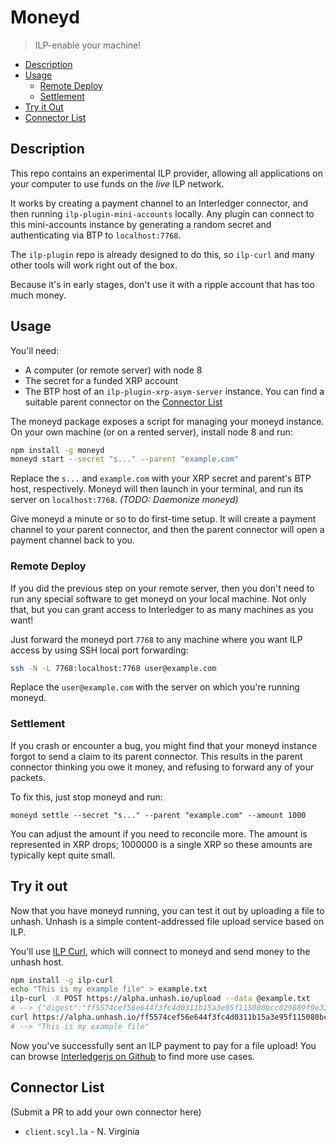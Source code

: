 # Moneyd
> ILP-enable your machine!

- [Description](#description)
- [Usage](#usage)
  - [Remote Deploy](#remote-deploy)
  - [Settlement](#settlement)
- [Try it Out](#try-it-out)
- [Connector List](#connector-list)

## Description

This repo contains an experimental ILP provider, allowing all applications on
your computer to use funds on the _live_ ILP network.

It works by creating a payment channel to an Interledger connector, and then
running `ilp-plugin-mini-accounts` locally. Any plugin can connect to this
mini-accounts instance by generating a random secret and authenticating via BTP
to `localhost:7768`.

The `ilp-plugin` repo is already designed to do this, so `ilp-curl` and many
other tools will work right out of the box.

Because it's in early stages, don't use it
with a ripple account that has too much money.

## Usage

You'll need:

- A computer (or remote server) with node 8
- The secret for a funded XRP account
- The BTP host of an `ilp-plugin-xrp-asym-server` instance. You can find a suitable
  parent connector on the [Connector List](#connector-list)

The moneyd package exposes a script for managing your moneyd instance. On your
own machine (or on a rented server), install node 8 and run:

```sh
npm install -g moneyd
moneyd start --secret "s..." --parent "example.com"
```

Replace the `s...` and `example.com` with your XRP secret and parent's BTP
host, respectively. Moneyd will then launch in your terminal, and run its server
on `localhost:7768`. _(TODO: Daemonize moneyd)_

Give moneyd a minute or so to do first-time setup. It will create a payment channel
to your parent connector, and then the parent connector will open a payment channel
back to you.

### Remote Deploy

If you did the previous step on your remote server, then you don't need to run any
special software to get moneyd on your local machine. Not only that, but you can
grant access to Interledger to as many machines as you want!

Just forward the moneyd port `7768` to any machine where you want ILP access by
using SSH local port forwarding:

```sh
ssh -N -L 7768:localhost:7768 user@example.com
```

Replace the `user@example.com` with the server on which you're running moneyd.

### Settlement

If you crash or encounter a bug, you might find that your moneyd instance forgot
to send a claim to its parent connector. This results in the parent connector thinking
you owe it money, and refusing to forward any of your packets.

To fix this, just stop moneyd and run:

```
moneyd settle --secret "s..." --parent "example.com" --amount 1000
```

You can adjust the amount if you need to reconcile more. The amount is
represented in XRP drops; 1000000 is a single XRP so these amounts are
typically kept quite small.

## Try it out

Now that you have moneyd running, you can test it out by uploading a file to unhash.
Unhash is a simple content-addressed file upload service based on ILP.

You'll use [ILP Curl](https://github.com/interledgerjs/ilp-curl), which will connect
to moneyd and send money to the unhash host.

```sh
npm install -g ilp-curl
echo "This is my example file" > example.txt
ilp-curl -X POST https://alpha.unhash.io/upload --data @example.txt
# --> {"digest":"ff5574cef56e644f3fc4d0311b15a3e95f115080bcc029889f9e32121fd60407"}
curl https://alpha.unhash.io/ff5574cef56e644f3fc4d0311b15a3e95f115080bcc029889f9e32121fd60407
# --> "This is my example file"
```

Now you've successfully sent an ILP payment to pay for a file upload! You can
browse [Interledgerjs on Github](https://github.com/interledgerjs) to find more
use cases.

## Connector List

(Submit a PR to add your own connector here)

- `client.scyl.la` - N. Virginia
